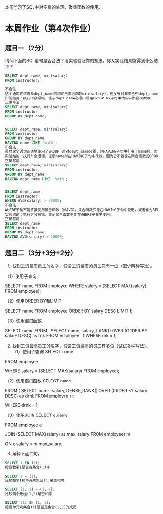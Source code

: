 本周学习了SQL中对空值的处理，聚集函数的使用。

# 本周作业（第4次作业）

## 题目一（2分）

请问下面的SQL语句是否合法？用实验验证你的想法。你从实验结果能得到什么结论？

```sql
SELECT dept_name, min(salary)
FROM instructor;

不合法
这个语句尝试选择dept_name列和使用聚合函数min(salary)，但没有对非聚合列dept_name进行GROUP BY分组
实验结论：执行时会报错，提示dept_name必须出现在GROUP BY子句中或用于聚合函数中。
正确写法：
SELECT dept_name, min(salary)
FROM instructor
GROUP BY dept_name;


SELECT dept_name, min(salary)
FROM instructor
GROUP BY dept_name
HAVING name LIKE '%at%';
不合法
虽然这个语句正确地使用了GROUP BY对dept_name分组，但HAVING子句中引用了name列，而该列既不是分组列也不是聚合函数结果。
实验结论：执行时会报错，提示name列在HAVING子句中无效，因为它不包含在聚合函数或GROUP BY子句中。
正确写法：
SELECT dept_name, min(salary)
FROM instructor
GROUP BY dept_name
HAVING dept_name LIKE '%at%'; 


SELECT dept_name
FROM instructor
WHERE AVG(salary) > 20000;
不合法
WHERE子句不能直接使用聚合函数（如AVG）。聚合函数只能在HAVING子句中使用，或者作为SELECT列表的一部分。
实验结论：执行时会报错，提示聚合函数不能在WHERE子句中使用。
正确写法：
SELECT dept_name
FROM instructor
GROUP BY dept_name
HAVING AVG(salary) > 20000;
```

## 题目二（3分+3分+2分）

1. 找到工资最高员工的名字，假设工资最高的员工只有一位（至少两种写法）。

（1）使用子查询

SELECT name
FROM employee
WHERE salary = (SELECT MAX(salary) FROM employee);


（2）使用ORDER BY和LIMIT

SELECT name
FROM employee
ORDER BY salary DESC
LIMIT 1;


（3）使用窗口函数

SELECT name
FROM (
    SELECT name, salary, RANK() OVER (ORDER BY salary DESC) as rnk
    FROM employee
) t
WHERE rnk = 1;



2. 找到工资最高员工的名字，假设工资最高的员工有多位（试试多种写法）。
（1）使用子查询
SELECT name

FROM employee

WHERE salary = (SELECT MAX(salary) FROM employee);

（2）使用窗口函数
SELECT name

FROM (
    SELECT name, salary, DENSE_RANK() OVER (ORDER BY salary DESC) as drnk
    FROM employee
) t

WHERE drnk = 1;

（3）使用JOIN
SELECT e.name

FROM employee e

JOIN (SELECT MAX(salary) as max_salary FROM employee) m

ON e.salary = m.max_salary;


3. 解释下面四句。

```sql
SELECT 1 IN (1);
检查数字1是否在集合(1)中

SELECT 1 = (1);
比较数字1和单元素集合(1)是否相等

SELECT (1, 2) = (1, 2);
比较两个元组(1,2)是否相等

SELECT (1) IN (1, 2);
检查单元素集合(1)是否是集合(1,2)的成员

```
